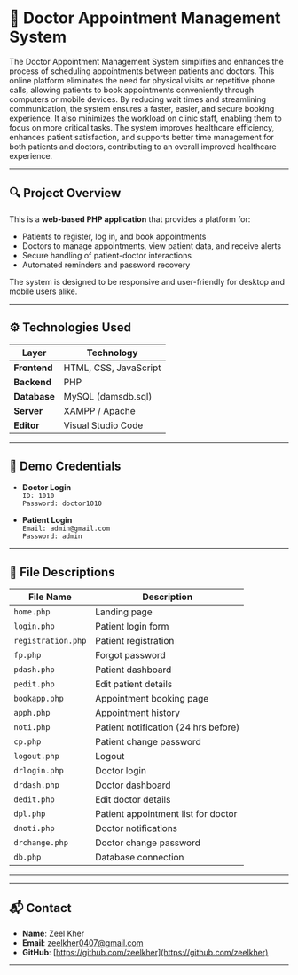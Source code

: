 # 💊 Doctor Appointment Management System

The Doctor Appointment Management System simplifies and enhances the process of scheduling appointments between patients and doctors. This online platform eliminates the need for physical visits or repetitive phone calls, allowing patients to book appointments conveniently through computers or mobile devices.
By reducing wait times and streamlining communication, the system ensures a faster, easier, and secure booking experience. It also minimizes the workload on clinic staff, enabling them to focus on more critical tasks. The system improves healthcare efficiency, enhances patient satisfaction, and supports better time management for both patients and doctors, contributing to an overall improved healthcare experience.

---

## 🔍 Project Overview

This is a **web-based PHP application** that provides a platform for:
- Patients to register, log in, and book appointments
- Doctors to manage appointments, view patient data, and receive alerts
- Secure handling of patient-doctor interactions
- Automated reminders and password recovery

The system is designed to be responsive and user-friendly for desktop and mobile users alike.

---

## ⚙️ Technologies Used

| Layer         | Technology           |
|---------------|----------------------|
| **Frontend**  | HTML, CSS, JavaScript |
| **Backend**   | PHP                   |
| **Database**  | MySQL (damsdb.sql)    |
| **Server**    | XAMPP / Apache        |
| **Editor**    | Visual Studio Code    |

---

## 👤 Demo Credentials

- **Doctor Login**  
  `ID: 1010`  
  `Password: doctor1010`

- **Patient Login**  
  `Email: admin@gmail.com`  
  `Password: admin`

---

## 📄 File Descriptions

| File Name     | Description                               |
|---------------|-------------------------------------------|
| `home.php`    | Landing page                              |
| `login.php`   | Patient login form                        |
| `registration.php` | Patient registration                 |
| `fp.php`      | Forgot password                           |
| `pdash.php`   | Patient dashboard                         |
| `pedit.php`   | Edit patient details                      |
| `bookapp.php` | Appointment booking page                  |
| `apph.php`    | Appointment history                       |
| `noti.php`    | Patient notification (24 hrs before)      |
| `cp.php`      | Patient change password                   |
| `logout.php`  | Logout                                     |
| `drlogin.php` | Doctor login                              |
| `drdash.php`  | Doctor dashboard                          |
| `dedit.php`   | Edit doctor details                       |
| `dpl.php`     | Patient appointment list for doctor       |
| `dnoti.php`   | Doctor notifications                      |
| `drchange.php`| Doctor change password                    |
| `db.php`      | Database connection                       |

---

<!-- 
## 📁 Project Structure

DAMS/
├── apph.php
├── bookapp.php
├── cp.php
├── db.php
├── dedit.php
├── dnoti.php
├── dpl.php
├── drchange.php
├── drdash.php
├── drlogin.php
├── fp.php
├── home.php
├── login.php
├── logout.php
├── noti.php
├── pdash.php
├── pedit.php
├── registration.php
├── README.md
├── databasefile/
│   └── damsdb.sql
├── dp/
│   ├── default.png
│   ├── 1.jpg
│   ├── 2.jpeg
│   ├── 3.jpeg
│   ├── 4.jpeg
│   ├── 5.jpeg
│   └── 6.jpeg
└── img/
    ├── back-img.jpg
    ├── dr.jpeg
    ├── img2.jpg
    └── pdi.jpg
-->

---

## 📬 Contact

- **Name**: Zeel Kher  
- **Email**: zeelkher0407@gmail.com  
- **GitHub**: [https://github.com/zeelkher](https://github.com/zeelkher)

---
